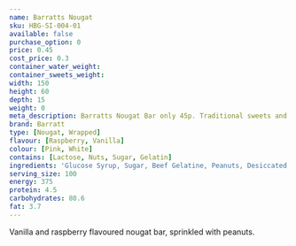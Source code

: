 ```yaml
---
name: Barratts Nougat
sku: HBG-SI-004-01
available: false
purchase_option: 0
price: 0.45
cost_price: 0.3
container_water_weight: 
container_sweets_weight: 
width: 150
height: 60
depth: 15
weight: 0
meta_description: Barratts Nougat Bar only 45p. Traditional sweets and more at Humbugs Confectionery Store. Specialists in satisfying your sweet tooth!
brand: Barratt
type: [Nougat, Wrapped]
flavour: [Raspberry, Vanilla]
colour: [Pink, White]
contains: [Lactose, Nuts, Sugar, Gelatin]
ingredients: 'Glucose Syrup, Sugar, Beef Gelatine, Peanuts, Desiccated Coconut, Cornflour, Flavourings, Colour: Cochineal'
serving_size: 100
energy: 375
protein: 4.5
carbohydrates: 80.6
fat: 3.7
---
```

Vanilla and raspberry flavoured nougat bar, sprinkled with peanuts.